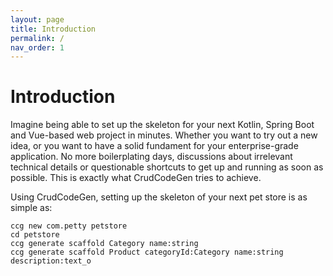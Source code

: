 ```yaml
---
layout: page
title: Introduction
permalink: /
nav_order: 1
---
```

# Introduction
Imagine being able to set up the skeleton for your next Kotlin, Spring Boot and Vue-based web project in minutes. Whether you want to try out a new idea, or you want to have a solid fundament for your enterprise-grade application. No more boilerplating days, discussions about irrelevant technical details or questionable shortcuts to get up and running as soon as possible. This is exactly what CrudCodeGen tries to achieve.

Using CrudCodeGen, setting up the skeleton of your next pet store is as simple as:
```
ccg new com.petty petstore
cd petstore
ccg generate scaffold Category name:string
ccg generate scaffold Product categoryId:Category name:string description:text_o
```
